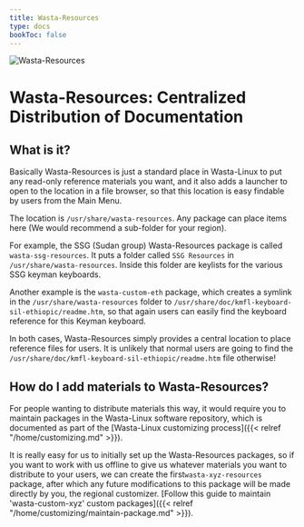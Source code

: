 ```yaml
---
title: Wasta-Resources
type: docs
bookToc: false
---
```


![Wasta-Resources](/media/wasta-apps/wasta-resources/wasta-resources-128.png)

# Wasta-Resources: Centralized Distribution of Documentation

## What is it?

Basically Wasta-Resources is just a standard place in Wasta-Linux to put any read-only reference materials you want, and it also adds a launcher to open to the location in a file browser, so that this location is easy findable by users from the Main Menu.

The location is `/usr/share/wasta-resources`. Any package can place items here (We would recommend a sub-folder for your region).

For example, the SSG (Sudan group) Wasta-Resources package is called `wasta-ssg-resources`. It puts a folder called `SSG Resources` in `/usr/share/wasta-resources`. Inside this folder are keylists for the various SSG keyman keyboards.

Another example is the `wasta-custom-eth` package, which creates a symlink in the `/usr/share/wasta-resources` folder to `/usr/share/doc/kmfl-keyboard-sil-ethiopic/readme.htm`, so that again users can easily find the keyboard reference for this Keyman keyboard.

In both cases, Wasta-Resources simply provides a central location to place reference files for users. It is unlikely that normal users are going to find the `/usr/share/doc/kmfl-keyboard-sil-ethiopic/readme.htm` file otherwise!

## How do I add materials to Wasta-Resources?

For people wanting to distribute materials this way, it would require you to maintain packages in the Wasta-Linux software repository, which is documented as part of the [Wasta-Linux customizing process]({{< relref "/home/customizing.md" >}}).

It is really easy for us to initially set up the Wasta-Resources packages, so if you want to work with us offline to give us whatever materials you want to distribute to your users, we can create the first`wasta-xyz-resources` package, after which any future modifications to this package will be made directly by you, the regional customizer. [Follow this guide to maintain 'wasta-custom-xyz' custom packages]({{< relref "/home/customizing/maintain-package.md" >}}).

&nbsp;

&nbsp;

&nbsp;

&nbsp;
